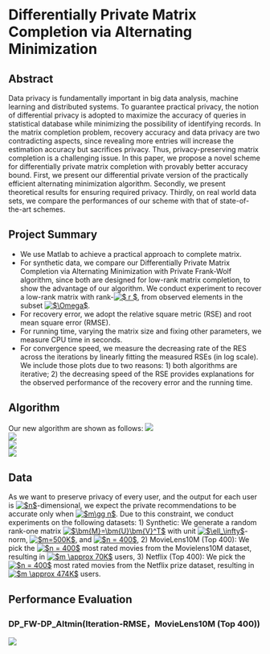 # Differentially Private Matrix Completion via Alternating Minimization
## Abstract
Data privacy is fundamentally important in big data analysis, machine learning and distributed systems. To guarantee practical privacy, the notion of differential privacy is adopted to maximize the accuracy of queries in statistical database while minimizing the possibility of identifying records. In the matrix completion problem, recovery accuracy and data privacy are two contradicting aspects, since revealing more entries will increase the estimation accuracy but sacrifices privacy. Thus, privacy-preserving matrix completion is a challenging issue. In this paper, we propose a novel scheme for differentially private matrix completion with provably better accuracy bound. First, we present our differential private version of the practically efficient alternating minimization algorithm. Secondly, we present theoretical results for ensuring required privacy. Thirdly, on real world data sets, we compare the performances of our scheme with that of state-of-the-art schemes.

## Project Summary
+ We use Matlab to achieve a practical approach to complete matrix. 
+ For synthetic data, we compare our Differentially Private Matrix Completion via Alternating Minimization with Private Frank-Wolf algorithm, since both are designed for low-rank matrix completion, to show the advantage of our algorithm. We conduct experiment to recover a low-rank matrix with rank-<a href="https://www.codecogs.com/eqnedit.php?latex=$&space;r&space;$" target="_blank"><img src="https://latex.codecogs.com/gif.latex?$&space;r&space;$" title="$ r $" /></a>, from observed elements in the subset <a href="https://www.codecogs.com/eqnedit.php?latex=$\Omega$" target="_blank"><img src="https://latex.codecogs.com/gif.latex?$\Omega$" title="$\Omega$" /></a>. 
+ For recovery error, we adopt the relative square metric (RSE) and root mean square error (RMSE).
+ For running time, varying the matrix size and fixing other parameters, we measure CPU time in seconds.
+ For convergence speed, we measure the decreasing rate of the RES across the iterations by linearly fitting the measured RSEs (in log scale). We include those plots due to two reasons: 1) both algorithms are iterative; 2) the decreasing speed of the RSE provides explanations for the observed performance of the recovery error and the running time.

## Algorithm
Our new algorithm are shown as follows:
![](https://github.com/hust512/DP_Matrix_Completion_Alt_Min/raw/master/Alg/Alg2.png)  
![](https://github.com/hust512/DP_Matrix_Completion_Alt_Min/raw/master/Alg/Alg3.png)  
![](https://github.com/hust512/DP_Matrix_Completion_Alt_Min/raw/master/Alg/Alg4.png)  
![](https://github.com/hust512/DP_Matrix_Completion_Alt_Min/raw/master/Alg/Alg5.png)  


## Data
As we want to preserve privacy of every user, and the output for each user is <a href="https://www.codecogs.com/eqnedit.php?latex=$n$" target="_blank"><img src="https://latex.codecogs.com/gif.latex?$n$" title="$n$" /></a>-dimensional, we expect the private recommendations to be accurate only when <a href="https://www.codecogs.com/eqnedit.php?latex=$m\gg&space;n$" target="_blank"><img src="https://latex.codecogs.com/gif.latex?$m\gg&space;n$" title="$m\gg n$" /></a>. Due to this constraint, we conduct experiments on the following datasets: 1) Synthetic: We generate a random rank-one matrix <a href="https://www.codecogs.com/eqnedit.php?latex=$\bm{M}=\bm{U}\bm{V}^T$" target="_blank"><img src="https://latex.codecogs.com/gif.latex?$\bm{M}=\bm{U}\bm{V}^T$" title="$\bm{M}=\bm{U}\bm{V}^T$" /></a> with unit <a href="https://www.codecogs.com/eqnedit.php?latex=$\ell_\infty$" target="_blank"><img src="https://latex.codecogs.com/gif.latex?$\ell_\infty$" title="$\ell_\infty$" /></a>-norm, <a href="https://www.codecogs.com/eqnedit.php?latex=$m=500K$" target="_blank"><img src="https://latex.codecogs.com/gif.latex?$m=500K$" title="$m=500K$" /></a>, and <a href="https://www.codecogs.com/eqnedit.php?latex=$n&space;=&space;400$" target="_blank"><img src="https://latex.codecogs.com/gif.latex?$n&space;=&space;400$" title="$n = 400$" /></a>, 2) MovieLens10M (Top 400): We pick the <a href="https://www.codecogs.com/eqnedit.php?latex=$n&space;=&space;400$" target="_blank"><img src="https://latex.codecogs.com/gif.latex?$n&space;=&space;400$" title="$n = 400$" /></a> most rated movies from the Movielens10M dataset, resulting in <a href="https://www.codecogs.com/eqnedit.php?latex=$m&space;\approx&space;70K$" target="_blank"><img src="https://latex.codecogs.com/gif.latex?$m&space;\approx&space;70K$" title="$m \approx 70K$" /></a> users, 3) Netflix (Top 400): We pick the <a href="https://www.codecogs.com/eqnedit.php?latex=$n&space;=&space;400$" target="_blank"><img src="https://latex.codecogs.com/gif.latex?$n&space;=&space;400$" title="$n = 400$" /></a> most rated movies from the Netflix prize dataset, resulting in <a href="https://www.codecogs.com/eqnedit.php?latex=$m&space;\approx&space;474K$" target="_blank"><img src="https://latex.codecogs.com/gif.latex?$m&space;\approx&space;474K$" title="$m \approx 474K$" /></a> users.

## Performance Evaluation
### DP_FW-DP_Altmin(Iteration-RMSE，MovieLens10M (Top 400))
![](https://github.com/hust512/DP_Matrix_Completion_Alt_Min/raw/master/Comparsion.png) 

